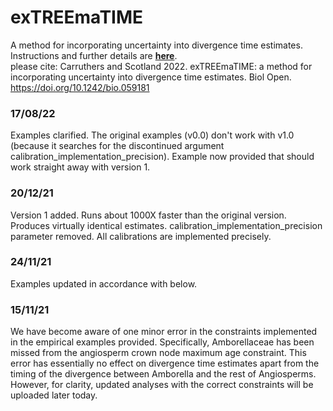 # exTREEmaTIME
A method for incorporating uncertainty into divergence time estimates.\
Instructions and further details are [**here**](https://github.com/TomCarr/exTREEmaTIME/wiki/Further-details-and-instructions).\
please cite: Carruthers and Scotland 2022. exTREEmaTIME: a method for incorporating uncertainty into divergence time estimates. Biol Open. https://doi.org/10.1242/bio.059181 

### 17/08/22
Examples clarified. The original examples (v0.0) don't work with v1.0 (because it searches for the discontinued argument calibration_implementation_precision). Example now provided that should work straight away with version 1.

### 20/12/21
Version 1 added. Runs about 1000X faster than the original version. Produces virtually identical estimates. calibration_implementation_precision parameter removed. All calibrations are implemented precisely.  

### 24/11/21
Examples updated in accordance with below.

### 15/11/21
We have become aware of one minor error in the constraints implemented in the empirical examples provided. Specifically, Amborellaceae has been missed from the angiosperm crown node maximum age constraint. This error has essentially no effect on divergence time estimates apart from the timing of the divergence between Amborella and the rest of Angiosperms. However, for clarity, updated analyses with the correct constraints will be uploaded later today.
